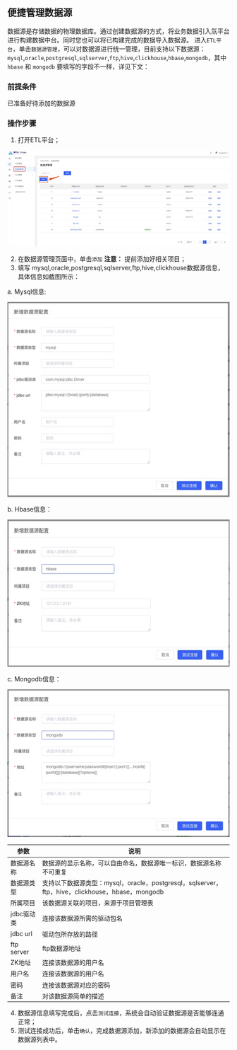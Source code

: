 ## 便捷管理数据源

数据源是存储数据的物理数据库。通过创建数据源的方式，将业务数据引入氚平台进行构建数据中台。同时您也可以将已构建完成的数据导入数据源。
进入`ETL平台`，单击`数据源管理`，可以对数据源进行统一管理，目前支持以下数据源：
`mysql`,`oracle`,`postgresql`,`sqlserver`,`ftp`,`hive`,`clickhouse`,`hbase`,`mongodb`，其中 `hbase` 和 `mongodb` 要填写的字段不一样，详见下文：

### 前提条件

已准备好待添加的数据源

### 操作步骤

1.	打开ETL平台；
 
![](1.jpeg)

2.	在数据源管理页面中，单击`添加`
    **注意：** 提前添加好相关项目；
3.	填写 mysql,oracle,postgresql,sqlserver,ftp,hive,clickhouse数据源信息，具体信息如截图所示：

a. Mysql信息:

![](2.jpeg)
 
b. Hbase信息：

![](3.jpeg)
 
c. Mongodb信息：

![](4.jpeg)
 
|参数|说明|
|-|-|
|数据源名称|数据源的显示名称，可以自由命名，数据源唯一标识，数据源名称不可重复|
|数据源类型|支持以下数据源类型：mysql，oracle，postgresql，sqlserver，ftp，hive，clickhouse，hbase，mongodb|
|所属项目|该数据源关联的项目，来源于项目管理表|
|jdbc驱动类|连接该数据源所需的驱动包名|
|jdbc url|驱动包所存放的路径|
|ftp server|ftp数据源地址|
|ZK地址|连接该数据源的用户名|
|用户名|连接该数据源的用户名|
|密码|连接该数据源对应的密码|
|备注|对该数据源简单的描述|



4.	数据源信息填写完成后，点击`测试连接`，系统会自动验证数据源是否能够连通正常；
5.	测试连接成功后，单击`确认`，完成数据源添加，新添加的数据源会自动显示在数据源列表中。
